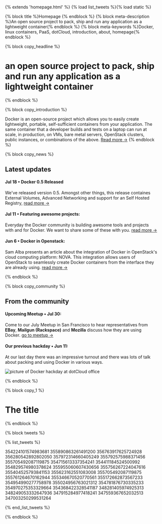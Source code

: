 {% extends 'homepage.html' %}
{% load list_tweets %}{% load static %}

{% block title %}Homepage {% endblock %}
{% block meta-description %}An open source project to pack, ship and run any application as a lightweight container{% endblock %}
{% block meta-keywords %}Docker, linux containers, PaaS, dotCloud, introduction, about, homepage{% endblock %}

{% block copy_headline %}

# an open source project to pack, ship and run any application as a lightweight container #

{% endblock %}


{% block copy_introduction %}

Docker is an open-source project which allows you to easily create lightweight, portable, self-sufficient containers
    from your application. The same container that a developer builds and tests on a laptop can run at scale, in
    production, on VMs, bare metal servers, OpenStack clusters, public instances, or combinations of the above.
    <span class="read-more"><a href="{% url 'about' %}" title="About Docker">Read more -></a></span>
{% endblock %}


{% block copy_news %}
## Latest updates

#### Jul 18 • Docker 0.5 Released
We've released version 0.5. Amongst other things, this release containes External Volumes, Advanced Networking and
    support for an Self Hosted Registry,
    <span class="read-more"><a href="http://blog.docker.io/2013/07/docker-0-5-0-external-volumes-advanced-networking-self-hosted-registry/">read more -></a></span>

#### Jul 11 • Featuring awesome projects:
Everyday the Docker community is building awesome tools and projects with and for Docker. We want to share some of these with you.
    <span class="read-more"><a href="http://blog.docker.io/2013/07/docker-projects-from-the-docker-community/">read more -></a></span>

#### Jun 6 • Docker in Openstack:
Sam Alba presents an article about the integration of Docker in OpenStack's cloud computing platform: NOVA. This integration
    allows users of OpenStack to seamlessly create Docker containers from the interface they are already using.
    <span class="read-more"><a href="http://blog.docker.io/2013/06/openstack-docker-manage-linux-containers-with-nova/">read more -></a></span>

{% endblock %}



{% block copy_community %}
## From the community

#### Upcoming Meetup • Jul 30:
Come to our July Meetup in San Francisco to hear representatives from **EBay**, **Mailgun (Rackspace)** and **Mozilla**
    discuss how they are using Docker.
    <span class="read-more"><a href="http://www.meetup.com/Docker-meetups/">go to meetup -></a></span>

#### Our previous hackday • Jun 11:
At our last day there was an impressive turnout and there was lots of talk about packing and using Docker in various
    ways.


<img src="{% static 'img/news/hackday_june_2013_brighter_400px.png' %}" alt="picture of Docker hackday at dotCloud office">

{% endblock %}


{% block copy_1 %}

# The title #

{% endblock %}


{% block tweets %}


{% list_tweets %}

354224101574983681
355890863261491200
356763917625724928
356280542892802050
357972314660405249
355792575988371456
355705492087119875
354715613337354241
354411184524500992
354829574980378624
355955060607430656
355756267224047616
355404525793841153
355623162551083008
355705492087119875
355761264670162944
355346670520770561
355172662873567233
354954990277758978
355024956763021312
354781876730335233
354970275353329664
354368422328541187
348281405974925313
348249053332647936
347915284977418241
347559367652032513
347003250299531264

{% end_list_tweets %}

{% endblock %}

